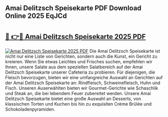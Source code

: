 ## Amai Delitzsch Speisekarte PDF Download Online 2025 EqJCd

# <h2><a href="http://gcc7xwu.nevu.top/?p=Amai+Delitzsch+Speisekarte">🔗 👉🔴 Amai Delitzsch Speisekarte 2025 PDF</a></h2>

[![Amai Delitzsch Speisekarte 2025 PDF](https://i.imgur.com/dBaPXMq.png)](http://gcc7xwu.nevu.top/?p=Amai+Delitzsch+Speisekarte)
Die Amai Delitzsch Speisekarte ist nicht nur eine Liste von Gerichten, sondern auch die Kunst, ein Gericht zu kreieren. Wenn Sie etwas Leichtes und Frisches suchen, empfehlen wir Ihnen, unsere Salate aus dem speziellen Salatbereich auf der Amai Delitzsch Speisekarte unserer Cafeteria zu probieren. Für diejenigen, die Fleisch bevorzugen, bieten wir eine umfangreiche Auswahl an Gerichten auf der Amai Delitzsch Speisekarte an: Rindfleisch, Schweinefleisch, Huhn und Fisch. Unseren Auserwählten bieten wir Gourmet-Gerichte wie Schaschlik und Steak an, die bei lebendem Feuer zubereitet werden. Unsere Amai Delitzsch Speisekarte bietet eine große Auswahl an Desserts, von klassischen Torten und Kuchen bis hin zu exquisiten Crème Brûlée und Schokoladenpyramiden.
